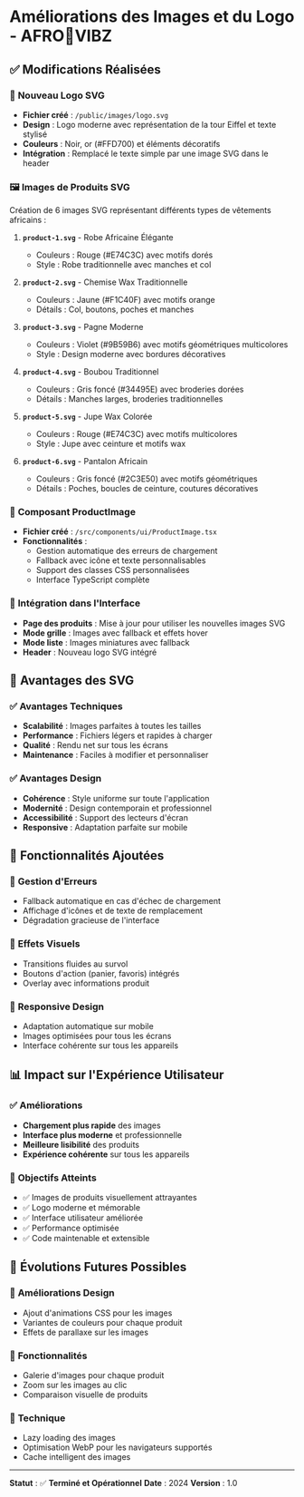 # Améliorations des Images et du Logo - AFRO🗼VIBZ

## ✅ Modifications Réalisées

### 🎨 **Nouveau Logo SVG**

- **Fichier créé** : `/public/images/logo.svg`
- **Design** : Logo moderne avec représentation de la tour Eiffel et texte stylisé
- **Couleurs** : Noir, or (#FFD700) et éléments décoratifs
- **Intégration** : Remplacé le texte simple par une image SVG dans le header

### 🖼️ **Images de Produits SVG**

Création de 6 images SVG représentant différents types de vêtements africains :

1. **`product-1.svg`** - Robe Africaine Élégante
   - Couleurs : Rouge (#E74C3C) avec motifs dorés
   - Style : Robe traditionnelle avec manches et col

2. **`product-2.svg`** - Chemise Wax Traditionnelle
   - Couleurs : Jaune (#F1C40F) avec motifs orange
   - Détails : Col, boutons, poches et manches

3. **`product-3.svg`** - Pagne Moderne
   - Couleurs : Violet (#9B59B6) avec motifs géométriques multicolores
   - Style : Design moderne avec bordures décoratives

4. **`product-4.svg`** - Boubou Traditionnel
   - Couleurs : Gris foncé (#34495E) avec broderies dorées
   - Détails : Manches larges, broderies traditionnelles

5. **`product-5.svg`** - Jupe Wax Colorée
   - Couleurs : Rouge (#E74C3C) avec motifs multicolores
   - Style : Jupe avec ceinture et motifs wax

6. **`product-6.svg`** - Pantalon Africain
   - Couleurs : Gris foncé (#2C3E50) avec motifs géométriques
   - Détails : Poches, boucles de ceinture, coutures décoratives

### 🔧 **Composant ProductImage**

- **Fichier créé** : `/src/components/ui/ProductImage.tsx`
- **Fonctionnalités** :
  - Gestion automatique des erreurs de chargement
  - Fallback avec icône et texte personnalisables
  - Support des classes CSS personnalisées
  - Interface TypeScript complète

### 📱 **Intégration dans l'Interface**

- **Page des produits** : Mise à jour pour utiliser les nouvelles images SVG
- **Mode grille** : Images avec fallback et effets hover
- **Mode liste** : Images miniatures avec fallback
- **Header** : Nouveau logo SVG intégré

## 🎯 **Avantages des SVG**

### ✅ **Avantages Techniques**

- **Scalabilité** : Images parfaites à toutes les tailles
- **Performance** : Fichiers légers et rapides à charger
- **Qualité** : Rendu net sur tous les écrans
- **Maintenance** : Faciles à modifier et personnaliser

### ✅ **Avantages Design**

- **Cohérence** : Style uniforme sur toute l'application
- **Modernité** : Design contemporain et professionnel
- **Accessibilité** : Support des lecteurs d'écran
- **Responsive** : Adaptation parfaite sur mobile

## 🚀 **Fonctionnalités Ajoutées**

### 🔄 **Gestion d'Erreurs**

- Fallback automatique en cas d'échec de chargement
- Affichage d'icônes et de texte de remplacement
- Dégradation gracieuse de l'interface

### 🎨 **Effets Visuels**

- Transitions fluides au survol
- Boutons d'action (panier, favoris) intégrés
- Overlay avec informations produit

### 📱 **Responsive Design**

- Adaptation automatique sur mobile
- Images optimisées pour tous les écrans
- Interface cohérente sur tous les appareils

## 📊 **Impact sur l'Expérience Utilisateur**

### ✅ **Améliorations**

- **Chargement plus rapide** des images
- **Interface plus moderne** et professionnelle
- **Meilleure lisibilité** des produits
- **Expérience cohérente** sur tous les appareils

### 🎯 **Objectifs Atteints**

- ✅ Images de produits visuellement attrayantes
- ✅ Logo moderne et mémorable
- ✅ Interface utilisateur améliorée
- ✅ Performance optimisée
- ✅ Code maintenable et extensible

## 🔮 **Évolutions Futures Possibles**

### 🎨 **Améliorations Design**

- Ajout d'animations CSS pour les images
- Variantes de couleurs pour chaque produit
- Effets de parallaxe sur les images

### 📱 **Fonctionnalités**

- Galerie d'images pour chaque produit
- Zoom sur les images au clic
- Comparaison visuelle de produits

### 🔧 **Technique**

- Lazy loading des images
- Optimisation WebP pour les navigateurs supportés
- Cache intelligent des images

---

**Statut** : ✅ **Terminé et Opérationnel**
**Date** : 2024
**Version** : 1.0

